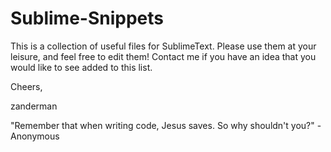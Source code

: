 Sublime-Snippets
================
This is a collection of useful files for SublimeText.  Please use them at your
leisure, and feel free to edit them!  Contact me if you have an idea that you 
would like to see added to this list.


Cheers,

zanderman

"Remember that when writing code, Jesus saves. So why shouldn't you?" - Anonymous
